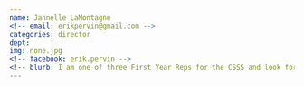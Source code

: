 ```yaml
---
name: Jannelle LaMontagne
<!-- email: erikpervin@gmail.com -->
categories: director
dept: 
img: none.jpg
<!-- facebook: erik.pervin -->
<!-- blurb: I am one of three First Year Reps for the CSSS and look forward to being able to work with the science community here at Carleton. I like to longboard, play bass guitar and read about Eastern Philosophy - feel free to contact me with questions or just say what's up! -->
---
```


